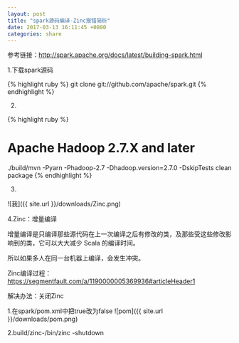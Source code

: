 ```yaml
---
layout: post
title: "spark源码编译-Zinc报错简析"
date: 2017-03-13 16:11:45 +0800
categories: share
---
```


参考链接：<http://spark.apache.org/docs/latest/building-spark.html>

1.下载spark源码

{% highlight ruby %}
git clone git://github.com/apache/spark.git
{% endhighlight %}


2.
{% highlight ruby %}
# Apache Hadoop 2.7.X and later
./build/mvn -Pyarn -Phadoop-2.7 -Dhadoop.version=2.7.0 -DskipTests clean package
{% endhighlight %}

3.
![我]({{ site.url }}/downloads/Zinc.png)

4.Zinc：增量编译

  增量编译是只编译那些源代码在上一次编译之后有修改的类，及那些受这些修改影响到的类，它可以大大减少 Scala 的编译时间。

  所以如果多人在同一台机器上编译，会发生冲突。
  
  Zinc编译过程：<https://segmentfault.com/a/1190000005369936#articleHeader1>

  解决办法：关闭Zinc 

  1.在spark/pom.xml中把true改为false
  ![pom]({{ site.url }}/downloads/pom.png)

  2.build/zinc-<version>/bin/zinc -shutdown

